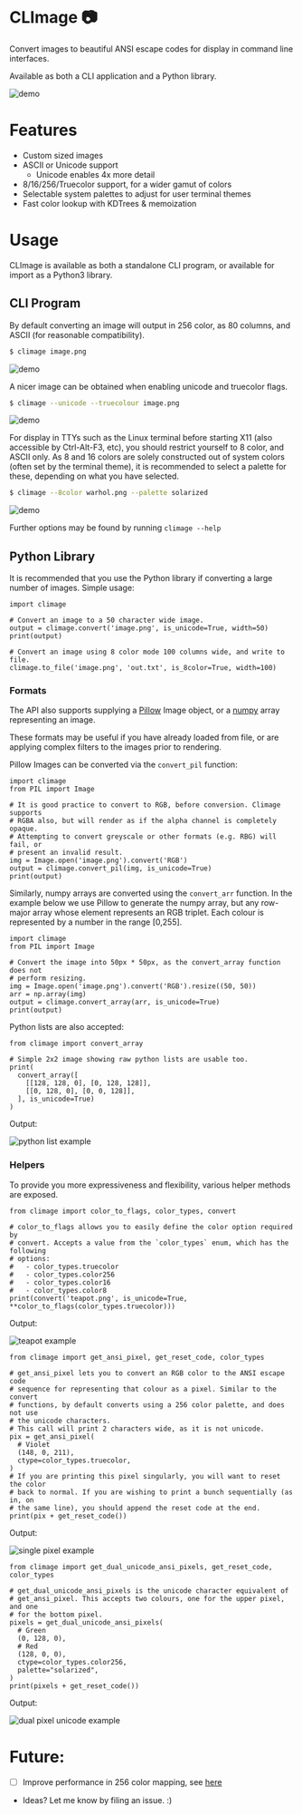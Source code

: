 # CLImage 📷

Convert images to beautiful ANSI escape codes for display in command line interfaces.

Available as both a CLI application and a Python library.

![demo](extra/demo.png)

# Features
 - Custom sized images
 - ASCII or Unicode support
    - Unicode enables 4x more detail
 - 8/16/256/Truecolor support, for a wider gamut of colors
 - Selectable system palettes to adjust for user terminal themes
 - Fast color lookup with KDTrees & memoization

# Usage

CLImage is available as both a standalone CLI program, or available for import as a Python3 library.

## CLI Program

By default converting an image will output in 256 color, as 80 columns, and ASCII (for reasonable compatibility).
```bash
$ climage image.png
```
![demo](extra/warhol256ascii.png)


A nicer image can be obtained when enabling unicode and truecolor flags.
```bash
$ climage --unicode --truecolour image.png
```
![demo](extra/warholtruecolorunicode.png)

For display in TTYs such as the Linux terminal before starting X11 (also accessible by Ctrl-Alt-F3, etc), you should restrict yourself to 8 color, and ASCII only. As 8 and 16 colors are solely constructed out of system colors (often set by the terminal theme), it is recommended to select a palette for these, depending on what you have selected.
```bash
$ climage --8color warhol.png --palette solarized
```
![demo](extra/warhol8colsolarized.png)

Further options may be found by running `climage --help`

## Python Library

It is recommended that you use the Python library if converting a large number of images. Simple usage:

```python3
import climage

# Convert an image to a 50 character wide image.
output = climage.convert('image.png', is_unicode=True, width=50)
print(output)

# Convert an image using 8 color mode 100 columns wide, and write to file.
climage.to_file('image.png', 'out.txt', is_8color=True, width=100)
```

### Formats
The API also supports supplying a [Pillow](https://pypi.org/project/Pillow/) Image object, or a [numpy](https://numpy.org/) array representing an image.

These formats may be useful if you have already loaded from file, or are applying complex filters to the images prior to rendering.

Pillow Images can be converted via the `convert_pil` function:

```python3
import climage
from PIL import Image

# It is good practice to convert to RGB, before conversion. Climage supports
# RGBA also, but will render as if the alpha channel is completely opaque.
# Attempting to convert greyscale or other formats (e.g. RBG) will fail, or
# present an invalid result.
img = Image.open('image.png').convert('RGB')
output = climage.convert_pil(img, is_unicode=True)
print(output)
```

Similarly, numpy arrays are converted using the `convert_arr` function. In the example below we use Pillow to generate the numpy array, but any row-major array whose element represents an RGB triplet. Each colour is represented by a number in the range [0,255].

```python3
import climage
from PIL import Image

# Convert the image into 50px * 50px, as the convert_array function does not
# perform resizing.
img = Image.open('image.png').convert('RGB').resize((50, 50))
arr = np.array(img)
output = climage.convert_array(arr, is_unicode=True)
print(output)

```

Python lists are also accepted:

```
from climage import convert_array

# Simple 2x2 image showing raw python lists are usable too.
print(
  convert_array([
    [[128, 128, 0], [0, 128, 128]],
    [[0, 128, 0], [0, 0, 128]],
  ], is_unicode=True)
)
```

Output:

![python list example](extra/python-list.png)

### Helpers

To provide you more expressiveness and flexibility, various helper methods are exposed.

```python3
from climage import color_to_flags, color_types, convert

# color_to_flags allows you to easily define the color option required by
# convert. Accepts a value from the `color_types` enum, which has the following
# options:
#   - color_types.truecolor
#   - color_types.color256
#   - color_types.color16
#   - color_types.color8
print(convert('teapot.png', is_unicode=True, **color_to_flags(color_types.truecolor)))

```

Output:

![teapot example](extra/teapot-example.png)

```python3
from climage import get_ansi_pixel, get_reset_code, color_types

# get_ansi_pixel lets you to convert an RGB color to the ANSI escape code
# sequence for representing that colour as a pixel. Similar to the convert
# functions, by default converts using a 256 color palette, and does not use
# the unicode characters.
# This call will print 2 characters wide, as it is not unicode.
pix = get_ansi_pixel(
  # Violet
  (148, 0, 211),
  ctype=color_types.truecolor,
)
# If you are printing this pixel singularly, you will want to reset the color
# back to normal. If you are wishing to print a bunch sequentially (as in, on
# the same line), you should append the reset code at the end.
print(pix + get_reset_code())
```

Output:

![single pixel example](extra/single-pixel.png)


```python3
from climage import get_dual_unicode_ansi_pixels, get_reset_code, color_types

# get_dual_unicode_ansi_pixels is the unicode character equivalent of
# get_ansi_pixel. This accepts two colours, one for the upper pixel, and one
# for the bottom pixel.
pixels = get_dual_unicode_ansi_pixels(
  # Green
  (0, 128, 0),
  # Red
  (128, 0, 0),
  ctype=color_types.color256,
  palette="solarized",
)
print(pixels + get_reset_code())
```

Output:

![dual pixel unicode example](extra/dual-pixel.png)

# Future:
 - [ ] Improve performance in 256 color mapping, see [here](https://github.com/pnappa/CLImage/issues/1)
 - Ideas? Let me know by filing an issue. :)

